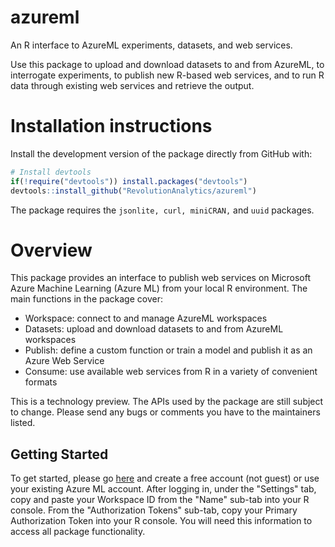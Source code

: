 # azureml
An R interface to AzureML experiments, datasets, and web services.

Use this package to upload and download datasets to and from AzureML,
to interrogate experiments, to publish new R-based web services, and
to run R data through existing web services and retrieve the output.

# Installation instructions

Install the development version of the package directly from GitHub
with:
```r
# Install devtools
if(!require("devtools")) install.packages("devtools")
devtools::install_github("RevolutionAnalytics/azureml")
```
The package requires the `jsonlite, curl, miniCRAN,` and `uuid` packages.

# Overview

This package provides an interface to publish web services on Microsoft Azure
Machine Learning (Azure ML) from your local R environment. The main
functions in the package cover:

- Workspace: connect to and manage AzureML workspaces
- Datasets: upload and download datasets to and from AzureML workspaces
- Publish: define a custom function or train a model and publish it as an Azure Web Service
- Consume: use available web services from R in a variety of convenient formats

This is a technology preview. The APIs used by the package are still subject to
change. Please send any bugs or comments you have to the maintainers listed.

## Getting Started

To get started, please go [here](https://studio.azureml.net) and create a free
account (not guest) or use your existing Azure ML account.  After logging in,
under the "Settings" tab, copy and paste your Workspace ID from the "Name"
sub-tab into your R console. From the "Authorization Tokens" sub-tab, copy your
Primary Authorization Token into your R console. You will need this information
to access all package functionality.



